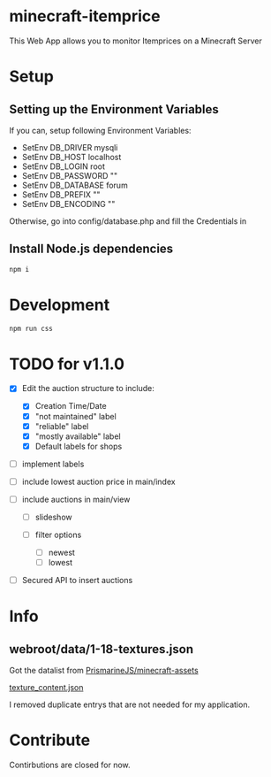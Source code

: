 # minecraft-itemprice

This Web App allows you to monitor Itemprices on a Minecraft Server

# Setup

## Setting up the Environment Variables

If you can, setup following Environment Variables:

-   SetEnv DB_DRIVER mysqli
-   SetEnv DB_HOST localhost
-   SetEnv DB_LOGIN root
-   SetEnv DB_PASSWORD ""
-   SetEnv DB_DATABASE forum
-   SetEnv DB_PREFIX ""
-   SetEnv DB_ENCODING ""

Otherwise, go into config/database.php and fill the Credentials in

## Install Node.js dependencies

```bash
npm i
```

# Development

```bash
npm run css
```

# TODO for v1.1.0

-   [x] Edit the auction structure to include:

    -   [x] Creation Time/Date
    -   [x] "not maintained" label
    -   [x] "reliable" label
    -   [x] "mostly available" label
    -   [x] Default labels for shops

-   [ ] implement labels
-   [ ] include lowest auction price in main/index
-   [ ] include auctions in main/view

    -   [ ] slideshow
    -   [ ] filter options

        -   [ ] newest
        -   [ ] lowest

-   [ ] Secured API to insert auctions

# Info

## webroot/data/1-18-textures.json

Got the datalist from [PrismarineJS/minecraft-assets](https://github.com/PrismarineJS/minecraft-assets)

[texture_content.json](https://github.com/PrismarineJS/minecraft-assets/blob/master/data/1.18.1/texture_content.json)

I removed duplicate entrys that are not needed for my application.

# Contribute

Contirbutions are closed for now.
